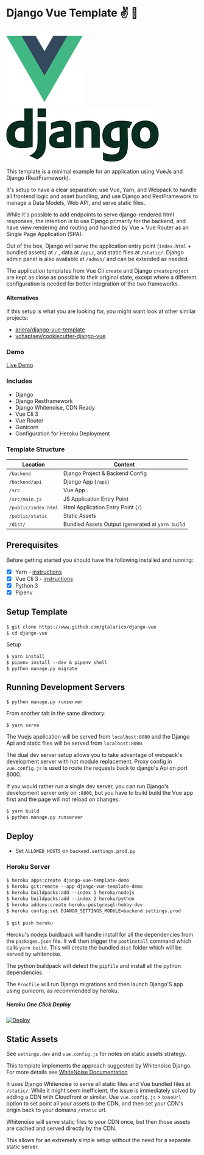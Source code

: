 # Django Vue Template ✌️ 🐍

![Vue Logo](/src/assets/logo-vue.png "Vue Logo")
![Django Logo](/src/assets/logo-django.png "Django Logo")

This template is a minimal example for an application using VueJs and Django (RestFramework).

It's setup to have a clear separation: use Vue, Yarn, and Webpack to handle all frontend logic and asset bundling,
and use Django and RestFramework to manage a Data Models, Web API, and serve static files.

While it's possible to add endpoints to serve django-rendered html responses, the intention is to use Django primarily for the backend, and have view rendering and routing and handled by Vue + Vue Router as an Single Page Application (SPA).

Out of the box, Django will serve the application entry point (`index.html` + bundled assets) at `/` , 
data at `/api/`, and static files at `/static/`. Django admin panel is also available at `/admin/` and can be extended as needed.

The application templates from Vue Cli `create` and Django `createproject` are kept as close as possible to their
original state, except where a different configuration is needed for better integration of the two frameworks.

#### Alternatives

If this setup is what you are looking for, you might want look at other similar projects:

* [ariera/django-vue-template](https://github.com/ariera/django-vue-template)
* [vchaptsev/cookiecutter-django-vue](https://github.com/vchaptsev/cookiecutter-django-vue)

### Demo

[Live Demo](https://django-vue-template-demo.herokuapp.com/)

### Includes

* Django
* Django Restframework
* Django Whitenoise, CDN Ready
* Vue Cli 3
* Vue Router
* Gunicorn
* Configuration for Heroku Deployment


### Template Structure


| Location             |  Content                                   |
|----------------------|--------------------------------------------|
| `/backend`           | Django Project & Backend Config            |
| `/backend/api`       | Django App (`/api`)                        |
| `/src`               | Vue App .                                  |
| `/src/main.js`       | JS Application Entry Point                 |
| `/public/index.html` | Html Application Entry Point (`/`)         |
| `/public/static`     | Static Assets                              |
| `/dist/`             | Bundled Assets Output (generated at `yarn build` |

## Prerequisites

Before getting started you should have the following installed and running:

- [X] Yarn - [instructions](https://yarnpkg.com/en/docs/install#mac-stable)
- [X] Vue Cli 3 - [instructions](https://cli.vuejs.org/guide/installation.html)
- [X] Python 3
- [X] Pipenv

## Setup Template

```
$ git clone https://www.github.com/gtalarico/django-vue
$ cd django-vue
```

Setup
```
$ yarn install
$ pipenv install --dev & pipenv shell
$ python manage.py migrate
```

## Running Development Servers

```
$ python manage.py runserver
```

From another tab in the same directory:

```
$ yarn serve
```

The Vuejs application will be served from `localhost:8080` and the Django Api
and static files will be served from `localhost:8000`.

The dual dev server setup allows you to take advantage of
webpack's development server with hot module replacement.
Proxy config in `vue.config.js` is used to route the requests
back to django's Api on port 8000.

If you would rather run a single dev server, you can run Django's
development server only on `:8000`, but you have to build build the Vue app first
and the page will not reload on changes.

```
$ yarn build
$ python manage.py runserver
```


## Deploy

* Set `ALLOWED_HOSTS` on `backend.settings.prod.py`

### Heroku Server

```
$ heroku apps:create django-vue-template-demo
$ heroku git:remote --app django-vue-template-demo
$ heroku buildpacks:add --index 1 heroku/nodejs
$ heroku buildpacks:add --index 2 heroku/python
$ heroku addons:create heroku-postgresql:hobby-dev
$ heroku config:set DJANGO_SETTINGS_MODULE=backend.settings.prod

$ git push heroku
```

Heroku's nodejs buidlpack will handle install for all the dependencies from the `packages.json` file.
It will then trigger the `postinstall` command which calls `yarn build`.
This will create the bundled `dist` folder which will be served by whitenoise.

The python buildpack will detect the `pipfile` and install all the python dependencies.

The `Procfile` will run Django migrations and then launch Django'S app using gunicorn, as recommended by heroku.

##### Heroku One Click Deploy

[![Deploy](https://www.herokucdn.com/deploy/button.svg)](https://heroku.com/deploy?template=https://github.com/gtalarico/django-vue-template)

## Static Assets

See `settings.dev` and `vue.config.js` for notes on static assets strategy.

This template implements the approach suggested by Whitenoise Django.
For more details see [WhiteNoise Documentation](http://whitenoise.evans.io/en/stable/django.html)

It uses Django Whitenoise to serve all static files and Vue bundled files at `/static/`.
While it might seem inefficient, the issue is immediately solved by adding a CDN
with Cloudfront or similar.
Use `vue.config.js` > `baseUrl` option to set point all your assets to the CDN,
and then set your CDN's origin back to your domains `/static` url.

Whitenoise will serve static files to your CDN once, but then those assets are cached
and served directly by the CDN.

This allows for an extremely simple setup without the need for a separate static server.
